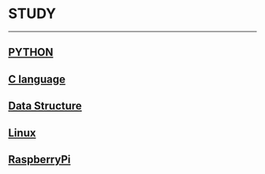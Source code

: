 # STUDY

---

## [PYTHON](https://blog.naver.com/kimmin2_/222115140755)

## [C language](https://blog.naver.com/kimmin2_/222095431707)

## [Data Structure](https://blog.naver.com/kimmin2_/222101710175)

## [Linux](https://blog.naver.com/kimmin2_/222115151717)

## [RaspberryPi](https://blog.naver.com/kimmin2_/222121861332)

